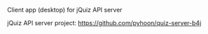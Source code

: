 Client app (desktop) for jQuiz API server

jQuiz API server project: https://github.com/pyhoon/quiz-server-b4j
